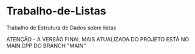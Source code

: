 # Trabalho-de-Listas
Trabalho de Estrutura de Dados sobre listas

ATENÇÃO - A VERSÃO FINAL MAIS ATUALIZADA DO PROJETO ESTÁ NO MAIN.CPP DO BRANCH "MAIN"
